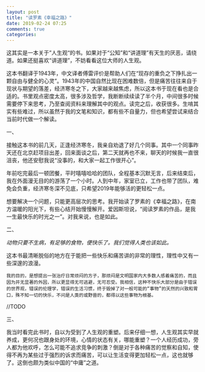 ```yaml
---
layout: post
title: "读罗素《幸福之路》"
date: 2019-02-24 07:25
comments: true
categories: 
---
```


这其实是一本关于”人生观“的书。如果对于“公知”和“讲道理”有天生的厌恶，请绕道。如果还挺喜欢“讲道理”，不妨看看这位大师的人生观。

这本书翻译于1943年，中文译者傅雷评价是帮助人们在“现存的重负之下挣扎出一颗自由与健全的心灵”。1943年的中国自然比现在困难数倍，但是痛苦往往来自于现状与期望的落差，经济寒冬之下，大家越来越焦虑，所以这本书于现在看也是合适的。书里观点密度太高，很多涉及哲学，我断断续续读了半个月，中间很多时候需要停下来思考，乃至查阅资料来理解其中的观点。读完之后，收获很多。生啃其实有些难过，所以虽然于我的文笔和知识，都有些不自量力，但也希望尝试来结合当前时代做一个解读。

<!--more-->

一、

接触这本书的前几天，正逢经济寒冬，我亲自劝退了好几个同事。其中一个同事昨天还在北京赶项目出差，回来面谈之后，第二天就再也不来，聊天的时候我一直很沮丧，他还安慰我说“没事的，和大家一起工作很开心”。

年前吃完最后一顿团餐，平时嘻嘻哈哈的团队，全程基本沉默无言，后来结束后，我在外面漫无目的的游荡了一个小时。人到中年，家室已立，工作也带了团队，难免会负重，经济寒冬深不见底，只希望2019年能够活的更轻松一点。

想要解决一个问题，只能更高层次的思考。我开始读了罗素的《幸福之路》，在南方温暖的阳光下，有些心结开始慢慢解开。爱因斯坦说，“阅读罗素的作品，是我一生最快乐的时光之一”。对我来说，也是如此。

二、

*动物只要不生病，有足够的食物，便快乐了。我们觉得人类也该如此。*

这本书最清晰脱俗的地方在于能把一些快乐和痛苦讲的非常的理性，理性中又有一些深邃的浪漫。

```
我的目的，是想提出一张治疗日常烦闷的方子，那烦闷是文明国家内大多数人感着痛苦的，而且因为并无显著的外因，所以更显得无可逃避，无可忍受。我相信，这种不快乐大部分是由于错误的世界观，错误的伦理学，错误的生活习惯，终于毁掉了对一般可能的“事物”的天然的兴致和胃口，殊不知一切的快乐，不问是人类的或野兽的，都得以这些事物为根基。
```

//TODO



三、

我当时看完此书时，自以为受到了人生观的重塑。后来仔细一想，人生观其实早就养成，更何况也跟身处的环境，心情的状态有关，哪能重塑？一个人经历成功，旁人都为他欢呼，怎么可能不追求竞争的刺激？倒是对于各种痛苦的觉察和自知，使得不再为某些过于强烈的诉求而痛苦，可以让生活变得更加轻松一点，这也就够了。这倒也颇为类似中国的“中庸”之道。